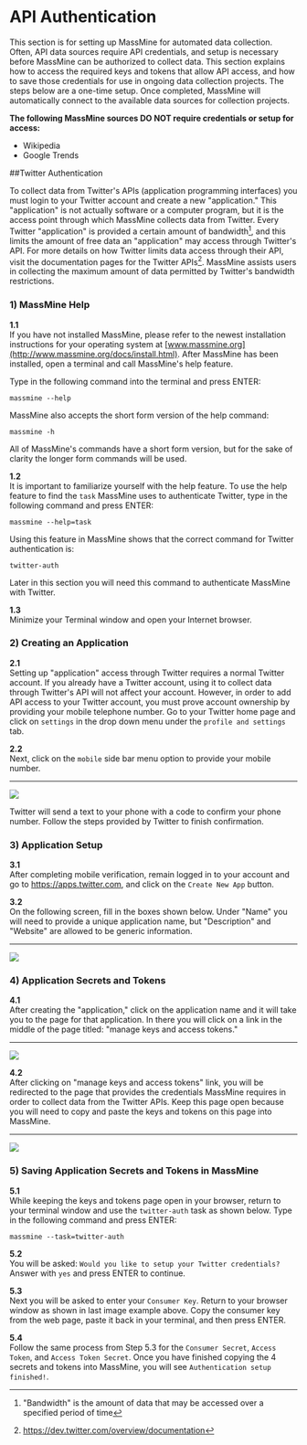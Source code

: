 # **API Authentication**

This section is for setting up MassMine for automated data collection. Often, API data sources require API credentials, and setup is necessary before MassMine can be authorized to collect data. This section explains how to access the required keys and tokens that allow API access, and how to save those credentials for use in ongoing data collection projects. The steps below are a one-time setup. Once completed, MassMine will automatically connect to the available data sources for collection projects. 

**The following MassMine sources DO NOT require credentials or setup for access:**

- Wikipedia
- Google Trends

##Twitter Authentication

To collect data from Twitter's APIs (application programming interfaces) you must login to your Twitter account and create a new "application." This "application" is not actually software or a computer program, but it is the access point through which MassMine collects data from Twitter. Every Twitter "application" is provided a certain amount of bandwidth[^1], and this limits the amount of free data an "application" may access through Twitter's API. For more details on how Twitter limits data access through their API, visit the documentation pages for the Twitter APIs[^2].  MassMine assists users in collecting the maximum amount of data permitted by Twitter's bandwidth restrictions.

### **1) MassMine Help**

**1.1**  
If you have not installed MassMine, please refer to the newest installation instructions for your operating system at [www.massmine.org](http://www.massmine.org/docs/install.html). After MassMine has been installed, open a terminal and call MassMine's help feature. 

Type in the following command into the terminal and press ENTER:

    massmine --help
    
MassMine also accepts the short form version of the help command:

    massmine -h

All of MassMine's commands have a short form version, but for the sake of clarity the longer form commands will be used. 
    
**1.2**  
It is important to familiarize yourself with the help feature. To use the help feature to find the `task` MassMine uses to authenticate Twitter, type in the following command and press ENTER:

    massmine --help=task
    
Using this feature in MassMine shows that the correct command for Twitter authentication is:

    twitter-auth

Later in this section you will need this command to authenticate MassMine with Twitter. 

**1.3**  
Minimize your Terminal window and open your Internet browser. 

### **2) Creating an Application**

**2.1**  
Setting up "application" access through Twitter requires a normal Twitter account. If you already have a Twitter account, using it to collect data through Twitter's API will not affect your account. However, in order to add API access to your Twitter account, you must prove account ownership by providing your mobile telephone number. Go to your Twitter home page and click on `settings` in the drop down menu under the `profile and settings` tab. 

**2.2**  
Next, click on the `mobile` side bar menu option to provide your mobile number. 

***

![](./images/mobile-twit.png)

Twitter will send a text to your phone with a code to confirm your phone number. Follow the steps provided by Twitter to finish confirmation. 

### **3) Application Setup**

**3.1**  
After completing mobile verification, remain logged in to your account and go to <https://apps.twitter.com>, and click on the `Create New App` button. 

**3.2**  
On the following screen, fill in the boxes shown below. Under "Name" you will need to provide a unique application name, but "Description" and "Website" are allowed to be generic information.

***

![](./images/create-app.png)

### **4) Application Secrets and Tokens**

**4.1**  
After creating the "application," click on the application name and it will take you to the page for that application. In there you will click on a link in the middle of the page titled: "manage keys and access tokens."

***

![](./images/keys-click.png)

**4.2**  
After clicking on "manage keys and access tokens" link, you will be redirected to the page that provides the credentials MassMine requires in order to collect data from the Twitter APIs. Keep this page open because you will need to copy and paste the keys and tokens on this page into MassMine.

***

![](./images/keys-tokens.png)

### **5) Saving Application Secrets and Tokens in MassMine**

**5.1**  
While keeping the keys and tokens page open in your browser, return to your terminal window and use the `twitter-auth` task as shown below. Type in the following command and press ENTER:

    massmine --task=twitter-auth
   
**5.2**  
You will be asked: `Would you like to setup your Twitter credentials?` Answer with `yes` and press ENTER to continue. 

**5.3**  
Next you will be asked to enter your `Consumer Key`. Return to your browser window as shown in last image example above. Copy the consumer key from the web page, paste it back in your terminal, and then press ENTER. 

**5.4**  
Follow the same process from Step 5.3 for the `Consumer Secret`, `Access Token`, and `Access Token Secret`. Once you have finished copying the 4 secrets and tokens into MassMine, you will see `Authentication setup finished!`. 

[^1]: "Bandwidth" is the amount of data that may be accessed over a specified period of time
[^2]: <https://dev.twitter.com/overview/documentation>
